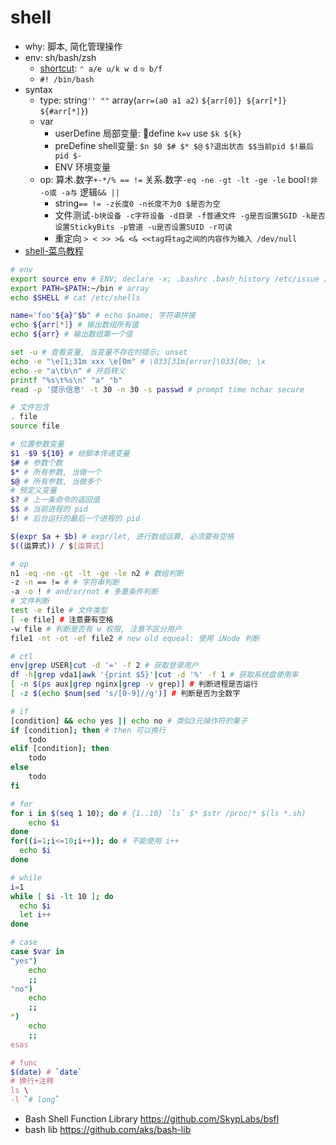 # shell

- why: 脚本, 简化管理操作
- env: sh/bash/zsh
  - [shortcut](http://blog.chinaunix.net/uid-361890-id-342066.html): `⌃ a/e u/k w d` `⎋ b/f`
  - `#! /bin/bash`
- syntax
  - type: string`'' ""` array(`arr=(a0 a1 a2)` `${arr[0]} ${arr[*]} ${#arr[*]}`)
  - var
    - userDefine 局部变量: define `k=v` use `$k ${k}`
    - preDefine shell变量: `$n $0 $# $* $@` `$?退出状态 $$当前pid $!最后pid $-`
    - ENV 环境变量
  - op: 算术.数字`+-*/% == !=` 关系.数字`-eq -ne -gt -lt -ge -le` bool`!非 -o或 -a与` 逻辑`&& ||`
    - string`== != -z长度0 -n长度不为0 $是否为空`
    - 文件测试`-b块设备 -c字符设备 -d目录 -f普通文件 -g是否设置SGID -k是否设置StickyBits -p管道 -u是否设置SUID -r可读`
    - 重定向 `> < >> >& <& <<tag将tag之间的内容作为输入 /dev/null`
- [shell-菜鸟教程](https://www.runoob.com/linux/linux-shell.html)

```sh
# env
export source env # ENV; declare -x; .bashrc .bash_history /etc/issue /etc/motd
export PATH=$PATH:~/bin # array
echo $SHELL # cat /etc/shells

name='foo'${a}"$b" # echo $name; 字符串拼接
echo ${arr[*]} # 输出数组所有值
echo ${arr} # 输出数组第一个值

set -u # 查看变量, 当变量不存在时提示; unset
echo -e "\e[1;31m xxx \e[0m" # \033[31m[error]\033[0m; \x
echo -e "a\tb\n" # 开启转义
printf "%s\t%s\n" "a" "b"
read -p '提示信息' -t 30 -n 30 -s passwd # prompt time nchar secure

# 文件包含
. file
source file

# 位置参数变量
$1 -$9 ${10} # 给脚本传递变量
$# # 参数个数
$* # 所有参数, 当做一个
$@ # 所有参数, 当做多个
# 预定义变量
$? # 上一条命令的返回值
$$ # 当前进程的 pid
$! # 后台运行的最后一个进程的 pid

$(expr $a + $b) # expr/let, 进行数组运算, 必须要有空格
$((运算式)) / $[运算式]

# op
n1 -eq -ne -gt -lt -ge -le n2 # 数组判断
-z -n == != # # 字符串判断
-a -o ! # and/or/not # 多重条件判断
# 文件判断
test -e file # 文件类型
[ -e file] # 注意要有空格
-w file # 判断是否有 w 权限, 注意不区分用户
file1 -nt -ot -ef file2 # new old equeal: 使用 iNode 判断

# ctl
env|grep USER|cut -d '=' -f 2 # 获取登录用户
df -h|grep vda1|awk '{print $5}'|cut -d '%' -f 1 # 获取系统盘使用率
[ -n $(ps aux|grep nginx|grep -v grep)] # 判断进程是否运行
[ -z $(echo $num|sed 's/[0-9]//g')] # 判断是否为全数字

# if
[condition] && echo yes || echo no # 类似3元操作符的栗子
if [condition]; then # then 可以换行
    todo
elif [condition]; then
    todo
else
    todo
fi

# for
for i in $(seq 1 10); do # {1..10} `ls` $* $str /proc/* $(ls *.sh)
    echo $i
done
for((i=1;i<=10;i++)); do # 不能使用 i++
  echo $i
done

# while
i=1
while [ $i -lt 10 ]; do
  echo $i
  let i++
done

# case
case $var in
"yes")
    echo
    ;;
"no")
    echo
    ;;
*)
    echo
    ;;
esas

# func
$(date) # `date`
# 换行+注释
ls \
-l `# long`
```

- Bash Shell Function Library https://github.com/SkypLabs/bsfl
- bash lib https://github.com/aks/bash-lib
